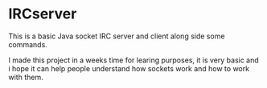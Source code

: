 # IRCserver
This is a basic Java socket IRC server and client along side some commands.

I made this project in a weeks time for learing purposes, it is very basic 
and i hope it can help people understand how sockets work and how to work with them.

